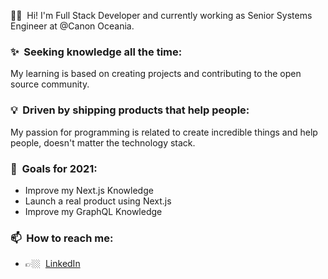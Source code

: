 
🖖🏼 &nbsp;Hi! I'm Full Stack Developer and currently working as Senior Systems Engineer at @Canon Oceania. 

### ✨&nbsp; Seeking knowledge all the time:
My learning is based on creating projects and contributing to the open source community.

### 💡&nbsp; Driven by shipping products that help people:  
My passion for programming is related to create incredible things and help people, doesn't matter the technology stack.

### 🔭&nbsp; Goals for 2021:
- Improve my Next.js Knowledge
- Launch a real product using Next.js
- Improve my GraphQL Knowledge

### 📫&nbsp; How to reach me:
- 👉🏼&nbsp; [LinkedIn](https://www.linkedin.com/in/john-freitas-368449191/)
